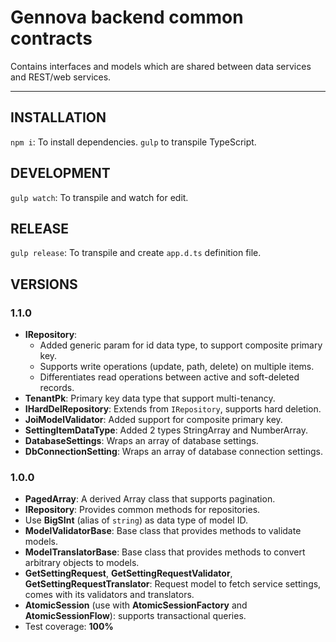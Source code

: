 # Gennova backend common contracts

Contains interfaces and models which are shared between data services and REST/web services.

---

## INSTALLATION

`npm i`: To install dependencies.
`gulp` to transpile TypeScript.

## DEVELOPMENT

`gulp watch`: To transpile and watch for edit.

## RELEASE

`gulp release`: To transpile and create `app.d.ts` definition file.

## VERSIONS

### 1.1.0

* **IRepository**: 
	- Added generic param for id data type, to support composite primary key.
	- Supports write operations (update, path, delete) on multiple items.
	- Differentiates read operations between active and soft-deleted records.
* **TenantPk**: Primary key data type that support multi-tenancy.
* **IHardDelRepository**: Extends from `IRepository`, supports hard deletion.
* **JoiModelValidator**: Added support for composite primary key.
* **SettingItemDataType**: Added 2 types StringArray and NumberArray.
* **DatabaseSettings**: Wraps an array of database settings.
* **DbConnectionSetting**: Wraps an array of database connection settings.

### 1.0.0

* **PagedArray<T>**: A derived Array class that supports pagination.
* **IRepository**: Provides common methods for repositories.
* Use **BigSInt** (alias of `string`) as data type of model ID.
* **ModelValidatorBase**: Base class that provides methods to validate models.
* **ModelTranslatorBase**: Base class that provides methods to convert arbitrary objects to models.
* **GetSettingRequest**, **GetSettingRequestValidator**, **GetSettingRequestTranslator**: Request model to fetch service settings, comes with its validators and translators.
* **AtomicSession** (use with **AtomicSessionFactory** and **AtomicSessionFlow**): supports transactional queries.
* Test coverage: **100%**